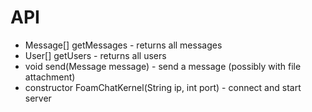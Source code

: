 # API

* Message[] getMessages - returns all messages
* User[] getUsers - returns all users
* void send(Message message) - send a message (possibly with file attachment)
* constructor FoamChatKernel(String ip, int port) - connect and start server
